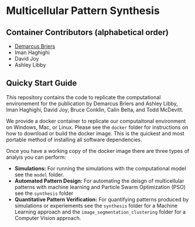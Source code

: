 # Multicellular Pattern Synthesis

## Container Contributors (alphabetical order)
- [Demarcus Briers](https://github.com/dmarcbriers)
- Iman Haghighi
- David Joy
- Ashley Libby

## Quicky Start Guide
This repository contains the code to replicate the computational environement for the publication by Demarcus Briers and Ashley Libby, Iman Haghighi, David Joy, Bruce Conklin, Calin Belta, and Todd McDevitt.

We provide a docker container to replicate our computaitonal environment on Windows, Mac, or Linux. Please see the `docker` folder for instructions on how to download or build the docker image. This is the quickest and most portable method of installing all software dependencies.

Once you have a working copy of the docker image there are three types of analyis you can perform:
* **Simulations:** For running the simulations with the computational model see the `model` folder.
* **Automated Pattern Design:** For automating the deisgn of multicellular patterns with machine learning and Particle Swarm Optimization (PSO) see the `synthesis` folder
* **Quantitative Pattern Verification:** For quantifying patterns produced by simulations or experiements see the `synthesis` folder for a Machine Learning approach and the `image_segmentation_clustering` folder for a Computer Vision approach.
